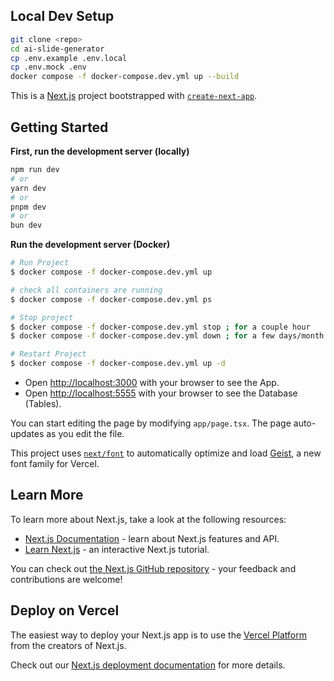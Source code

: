 ## Local Dev Setup

```bash
git clone <repo>
cd ai-slide-generator 
cp .env.example .env.local
cp .env.mock .env
docker compose -f docker-compose.dev.yml up --build
```

This is a [Next.js](https://nextjs.org) project bootstrapped with [`create-next-app`](https://nextjs.org/docs/app/api-reference/cli/create-next-app).

## Getting Started
**First, run the development server (locally)**

```bash
npm run dev
# or
yarn dev
# or
pnpm dev
# or
bun dev
```


**Run the development server (Docker)**

```bash
# Run Project
$ docker compose -f docker-compose.dev.yml up

# check all containers are running
$ docker compose -f docker-compose.dev.yml ps

# Stop project
$ docker compose -f docker-compose.dev.yml stop ; for a couple hour
$ docker compose -f docker-compose.dev.yml down ; for a few days/month

# Restart Project
$ docker compose -f docker-compose.dev.yml up -d
```


- Open [http://localhost:3000](http://localhost:3000) with your browser to see the App.
- Open [http://localhost:5555](http://localhost:5555) with your browser to see the Database (Tables).

You can start editing the page by modifying `app/page.tsx`. The page auto-updates as you edit the file.

This project uses [`next/font`](https://nextjs.org/docs/app/building-your-application/optimizing/fonts) to automatically optimize and load [Geist](https://vercel.com/font), a new font family for Vercel.

## Learn More

To learn more about Next.js, take a look at the following resources:

- [Next.js Documentation](https://nextjs.org/docs) - learn about Next.js features and API.
- [Learn Next.js](https://nextjs.org/learn) - an interactive Next.js tutorial.

You can check out [the Next.js GitHub repository](https://github.com/vercel/next.js) - your feedback and contributions are welcome!

## Deploy on Vercel

The easiest way to deploy your Next.js app is to use the [Vercel Platform](https://vercel.com/new?utm_medium=default-template&filter=next.js&utm_source=create-next-app&utm_campaign=create-next-app-readme) from the creators of Next.js.

Check out our [Next.js deployment documentation](https://nextjs.org/docs/app/building-your-application/deploying) for more details.
